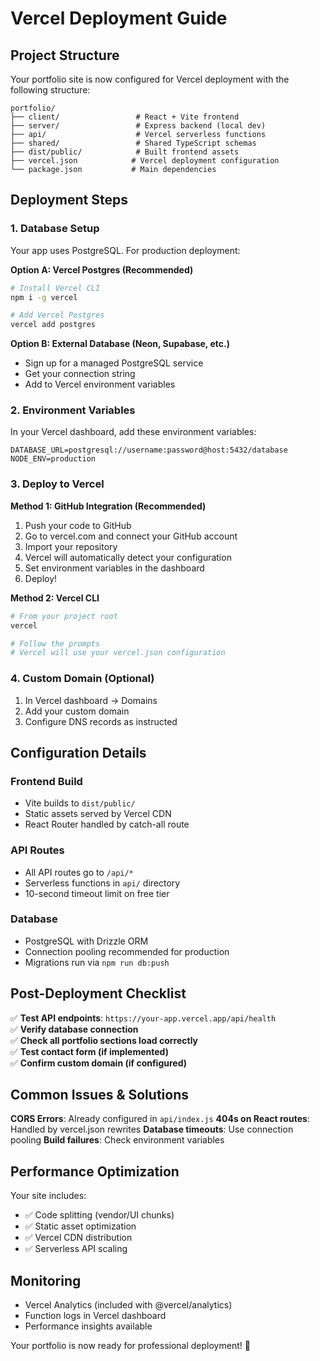 # Vercel Deployment Guide

## Project Structure
Your portfolio site is now configured for Vercel deployment with the following structure:

```
portfolio/
├── client/                 # React + Vite frontend
├── server/                 # Express backend (local dev)
├── api/                    # Vercel serverless functions
├── shared/                 # Shared TypeScript schemas
├── dist/public/            # Built frontend assets
├── vercel.json            # Vercel deployment configuration
└── package.json           # Main dependencies
```

## Deployment Steps

### 1. Database Setup
Your app uses PostgreSQL. For production deployment:

**Option A: Vercel Postgres (Recommended)**
```bash
# Install Vercel CLI
npm i -g vercel

# Add Vercel Postgres
vercel add postgres
```

**Option B: External Database (Neon, Supabase, etc.)**
- Sign up for a managed PostgreSQL service
- Get your connection string
- Add to Vercel environment variables

### 2. Environment Variables
In your Vercel dashboard, add these environment variables:

```
DATABASE_URL=postgresql://username:password@host:5432/database
NODE_ENV=production
```

### 3. Deploy to Vercel

**Method 1: GitHub Integration (Recommended)**
1. Push your code to GitHub
2. Go to vercel.com and connect your GitHub account
3. Import your repository
4. Vercel will automatically detect your configuration
5. Set environment variables in the dashboard
6. Deploy!

**Method 2: Vercel CLI**
```bash
# From your project root
vercel

# Follow the prompts
# Vercel will use your vercel.json configuration
```

### 4. Custom Domain (Optional)
1. In Vercel dashboard → Domains
2. Add your custom domain
3. Configure DNS records as instructed

## Configuration Details

### Frontend Build
- Vite builds to `dist/public/`
- Static assets served by Vercel CDN
- React Router handled by catch-all route

### API Routes
- All API routes go to `/api/*`
- Serverless functions in `api/` directory
- 10-second timeout limit on free tier

### Database
- PostgreSQL with Drizzle ORM
- Connection pooling recommended for production
- Migrations run via `npm run db:push`

## Post-Deployment Checklist

✅ **Test API endpoints**: `https://your-app.vercel.app/api/health`  
✅ **Verify database connection**  
✅ **Check all portfolio sections load correctly**  
✅ **Test contact form (if implemented)**  
✅ **Confirm custom domain (if configured)**  

## Common Issues & Solutions

**CORS Errors**: Already configured in `api/index.js`
**404s on React routes**: Handled by vercel.json rewrites
**Database timeouts**: Use connection pooling
**Build failures**: Check environment variables

## Performance Optimization

Your site includes:
- ✅ Code splitting (vendor/UI chunks)
- ✅ Static asset optimization
- ✅ Vercel CDN distribution
- ✅ Serverless API scaling

## Monitoring

- Vercel Analytics (included with @vercel/analytics)
- Function logs in Vercel dashboard
- Performance insights available

Your portfolio is now ready for professional deployment! 🚀